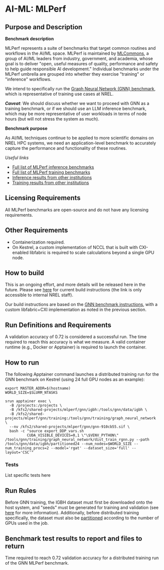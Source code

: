 # AI-ML: MLPerf

## Purpose and Description

**Benchmark description**

MLPerf represents a suite of benchmarks that target common routines and workflows in the AI/ML space. MLPerf is maintained by [MLCommons](https://mlcommons.org), a group of AI/ML leaders from industry, government, and academia, whose goal is to deliver "open, useful measures of quality, performance and safety to help guide responsible AI development." Individual benchmarks under the MLPerf umbrella are grouped into whether they exercise "training" or "inference" workflows.

We intend to specifically run the [Graph Neural Network (GNN) benchmark](https://github.com/mlcommons/training/tree/master/graph_neural_network), which is representative of training use cases at NREL.

***Caveat***: We should discuss whether we want to proceed with GNN as a training benchmark, or if we should use an LLM inference benchmark, which may be more representative of user workloads in terms of node hours (but will not stress the system as much).
  
**Benchmark purpose**

As AI/ML techniques continue to be applied to more scientific domains on NREL HPC systems, we need an application-level benchmark to accurately capture the performance and functionality of these routines. 

*Useful links*

- [Full list of MLPerf inference benchmarks](https://github.com/mlcommons/inference)
- [Full list of MLPerf training benchmarks](https://github.com/mlcommons/training)
- [Inference results from other institutions](https://mlcommons.org/benchmarks/inference-datacenter/)
- [Training results from other institutions](https://mlcommons.org/benchmarks/training/)

## Licensing Requirements

All MLPerf benchmarks are open-source and do not have any licensing requirements.

## Other Requirements

* Containerization required.
* On Kestrel, a custom implementation of NCCL that is built with CXI-enabled libfabric is required to scale calculations beyond a single GPU node.

## How to build

This is an ongoing effort, and more details will be released here in the future. Please see [here](https://github.nrel.gov/hpc-apps/mlperf-testing) for current build instructions (the link is only accessible to internal NREL staff).

Our build instructions are based on the [GNN benchmark instructions](https://github.com/mlcommons/training/tree/master/graph_neural_network), with a custom libfabric+CXI implementation as noted in the previous section.

## Run Definitions and Requirements

A validation accuracy of 0.72 is considered a successful run. The time required to reach this accuracy is what we measure. A valid container runtime (e.g., Docker or Apptainer) is required to launch the container.

## How to run

The following Apptainer command launches a distributed training run for the GNN benchmark on Kestrel (using 24 full GPU nodes as an example):

```
export MASTER_ADDR=$(hostname)
WORLD_SIZE=$SLURM_NTASKS

srun apptainer exec \
  -B /projects:/projects \
  -B /kfs2/shared-projects/mlperf/gnn/igbh:/tools/gnn/data/igbh \
  -B /kfs2/shared-projects/mlperf/gnn/training:/tools/gnn/training/graph_neural_network \
  --nv /kfs2/shared-projects/mlperf/gnn/gnn-910cb55.sif \
  bash -c "source export_DDP_vars.sh 
          CUDA_VISIBLE_DEVICES=0,1 \"\$VENV_PYTHON\" /tools/gnn/training/graph_neural_network/dist_train_rgnn.py --path /tools/gnn/data/igbh/partitioned24 --num_nodes=$WORLD_SIZE --num_training_procs=2 --model='rgat' --dataset_size='full' --layout='CSC'"

```

### Tests

List specific tests here

## Run Rules

Before GNN training, the IGBH dataset must first be downloaded onto the host system, and "seeds" must be generated for training and validation (see [here](https://github.com/mlcommons/training/tree/master/graph_neural_network#steps-to-download-and-verify-data) for more information). Additionally, before distributed training specifically, the dataset must also be [partitioned](https://github.com/mlcommons/training/tree/master/graph_neural_network#distributed-training) according to the number of GPUs used in the job.

## Benchmark test results to report and files to return

Time required to reach 0.72 validation accuracy for a distributed training run of the GNN MLPerf benchmark.
